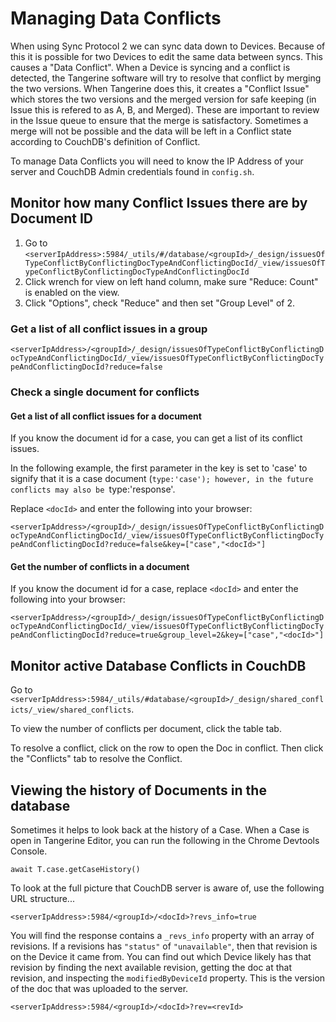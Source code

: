 # Managing Data Conflicts 
When using Sync Protocol 2 we can sync data down to Devices. Because of this it is possible for two Devices to edit the same data between syncs. This causes a "Data Conflict". When a Device is syncing and a conflict is detected, the Tangerine software will try to resolve that conflict by merging the two versions. When Tangerine does this, it creates a "Conflict Issue" which stores the two versions and the merged version for safe keeping (in Issue this is refered to as A, B, and Merged). These are important to review in the Issue queue to ensure that the merge is satisfactory. Sometimes a merge will not be possible and the data will be left in a Conflict state according to CouchDB's definition of Conflict. 

To manage Data Conflicts you will need to know the IP Address of your server and CouchDB Admin credentials found in `config.sh`.

## Monitor how many Conflict Issues there are by Document ID
1. Go to `<serverIpAddress>:5984/_utils/#/database/<groupId>/_design/issuesOfTypeConflictByConflictingDocTypeAndConflictingDocId/_view/issuesOfTypeConflictByConflictingDocTypeAndConflictingDocId`
1. Click wrench for view on left hand column, make sure "Reduce: Count" is enabled on the view.
1. Click "Options", check "Reduce" and then set "Group Level" of 2. 

### Get a list of all conflict issues in a group

`<serverIpAddress>/<groupId>/_design/issuesOfTypeConflictByConflictingDocTypeAndConflictingDocId/_view/issuesOfTypeConflictByConflictingDocTypeAndConflictingDocId?reduce=false`

### Check a single document for conflicts

#### Get a list of all conflict issues for a document

If you know the document id for a case, you can get a list of its conflict issues.

In the following example, the first parameter in the key is set to 'case' to signify that it is a case document (`type:'case'); however, in the future conflicts may also be `type:'response'.

Replace `<docId>` and enter the following into your browser:

`<serverIpAddress>/<groupId>/_design/issuesOfTypeConflictByConflictingDocTypeAndConflictingDocId/_view/issuesOfTypeConflictByConflictingDocTypeAndConflictingDocId?reduce=false&key=["case","<docId>"]`

#### Get the number of conflicts in a document

If you know the document id for a case, replace `<docId>` and enter the following into your browser:

`<serverIpAddress>/<groupId>/_design/issuesOfTypeConflictByConflictingDocTypeAndConflictingDocId/_view/issuesOfTypeConflictByConflictingDocTypeAndConflictingDocId?reduce=true&group_level=2&key=["case","<docId>"]`

## Monitor active Database Conflicts in CouchDB

Go to `<serverIpAddress>:5984/_utils/#database/<groupId>/_design/shared_conflicts/_view/shared_conflicts`. 

To view the number of conflicts per document, click the table tab. 

To resolve a conflict, click on the row to open the Doc in conflict. Then click the "Conflicts" tab to resolve the Conflict.

## Viewing the history of Documents in the database
Sometimes it helps to look back at the history of a Case. When a Case is open in Tangerine Editor, you can run the following in the Chrome Devtools Console.

```
await T.case.getCaseHistory()
```

To look at the full picture that CouchDB server is aware of, use the following URL structure...

```
<serverIpAddress>:5984/<groupId>/<docId>?revs_info=true

```
You will find the response contains a `_revs_info` property with an array of revisions. If a revisions has `"status"` of `"unavailable"`, then that revision is on the Device it came from. You can find out which Device likely has that revision by finding the next available revision, getting the doc at that revision, and inspecting the `modifiedByDeviceId` property. This is the version of the doc that was uploaded to the server. 

```
<serverIpAddress>:5984/<groupId>/<docId>?rev=<revId>
```


